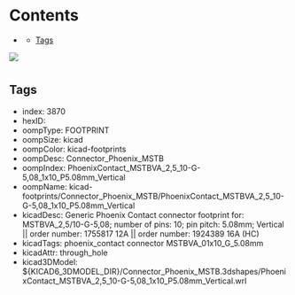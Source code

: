 



Contents
========

* [](#)
	* [Tags](#tags)
  
![][im]
# 

## Tags

- index: 3870
- hexID: 
- oompType: FOOTPRINT
- oompSize: kicad
- oompColor: kicad-footprints
- oompDesc: Connector_Phoenix_MSTB
- oompIndex: PhoenixContact_MSTBVA_2,5_10-G-5,08_1x10_P5.08mm_Vertical
- oompName: kicad-footprints/Connector_Phoenix_MSTB/PhoenixContact_MSTBVA_2,5_10-G-5,08_1x10_P5.08mm_Vertical
- kicadDesc: Generic Phoenix Contact connector footprint for: MSTBVA_2,5/10-G-5,08; number of pins: 10; pin pitch: 5.08mm; Vertical || order number: 1755817 12A || order number: 1924389 16A (HC)
- kicadTags: phoenix_contact connector MSTBVA_01x10_G_5.08mm
- kicadAttr: through_hole
- kicad3DModel: ${KICAD6_3DMODEL_DIR}/Connector_Phoenix_MSTB.3dshapes/PhoenixContact_MSTBVA_2,5_10-G-5,08_1x10_P5.08mm_Vertical.wrl



[im]: image.png
